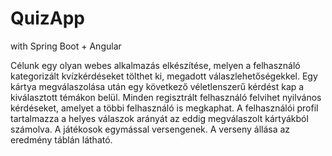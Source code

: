 # QuizApp
with Spring Boot + Angular


Célunk   egy olyan   webes alkalmazás   elkészítése, melyen a felhasználó  kategorizált kvízkérdéseket tölthet ki, megadott válaszlehetőségekkel.
Egy kártya megválaszolása után egy következő véletlenszerű kérdést kap a kiválasztott témákon belül. 
Minden regisztrált felhasználó felvihet nyilvános kérdéseket, amelyet a többi felhasználó is megkaphat. 
A felhasználói profil tartalmazza a helyes válaszok arányát az eddig megválaszolt kártyákból számolva. A játékosok egymással versengenek. A verseny állása az eredmény táblán látható.
